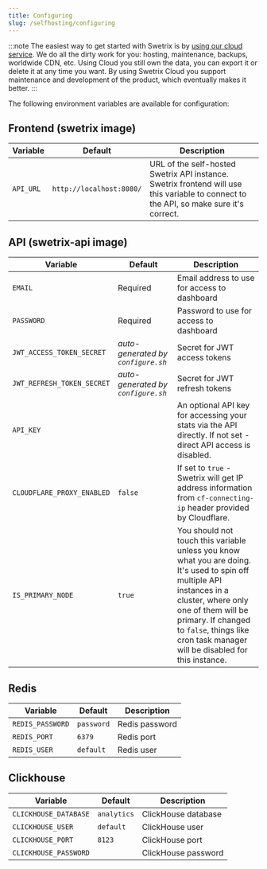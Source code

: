 ```yaml
---
title: Configuring
slug: /selfhosting/configuring
---
```


:::note
The easiest way to get started with Swetrix is by [using our cloud service](https://swetrix.com). We do all the dirty work for you: hosting, maintenance, backups, worldwide CDN, etc. Using Cloud you still own the data, you can export it or delete it at any time you want. By using Swetrix Cloud you support maintenance and development of the product, which eventually makes it better.
:::

The following environment variables are available for configuration:

## Frontend (swetrix image)

| Variable  | Default                  | Description                                                                                                                            |
| --------- | ------------------------ | -------------------------------------------------------------------------------------------------------------------------------------- |
| `API_URL` | `http://localhost:8080/` | URL of the self-hosted Swetrix API instance. Swetrix frontend will use this variable to connect to the API, so make sure it's correct. |

## API (swetrix-api image)

| Variable                   | Default                            | Description                                                                                                                                                                                                                                                        |
| -------------------------- | ---------------------------------- | ------------------------------------------------------------------------------------------------------------------------------------------------------------------------------------------------------------------------------------------------------------------ |
| `EMAIL`                    | Required                           | Email address to use for access to dashboard                                                                                                                                                                                                                       |
| `PASSWORD`                 | Required                           | Password to use for access to dashboard                                                                                                                                                                                                                            |
| `JWT_ACCESS_TOKEN_SECRET`  | _auto-generated by `configure.sh`_ | Secret for JWT access tokens                                                                                                                                                                                                                                       |
| `JWT_REFRESH_TOKEN_SECRET` | _auto-generated by `configure.sh`_ | Secret for JWT refresh tokens                                                                                                                                                                                                                                      |
| `API_KEY`                  |                                    | An optional API key for accessing your stats via the API directly. If not set - direct API access is disabled.                                                                                                                                                     |
| `CLOUDFLARE_PROXY_ENABLED` | `false`                            | If set to `true` - Swetrix will get IP address information from `cf-connecting-ip` header provided by Cloudflare.                                                                                                                                                  |
| `IS_PRIMARY_NODE`          | `true`                             | You should not touch this variable unless you know what you are doing. It's used to spin off multiple API instances in a cluster, where only one of them will be primary. If changed to `false`, things like cron task manager will be disabled for this instance. |

## Redis

| Variable         | Default    | Description    |
| ---------------- | ---------- | -------------- |
| `REDIS_PASSWORD` | `password` | Redis password |
| `REDIS_PORT`     | `6379`     | Redis port     |
| `REDIS_USER`     | `default`  | Redis user     |

## Clickhouse

| Variable              | Default     | Description         |
| --------------------- | ----------- | ------------------- |
| `CLICKHOUSE_DATABASE` | `analytics` | ClickHouse database |
| `CLICKHOUSE_USER`     | `default`   | ClickHouse user     |
| `CLICKHOUSE_PORT`     | `8123`      | ClickHouse port     |
| `CLICKHOUSE_PASSWORD` |             | ClickHouse password |
